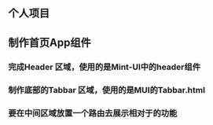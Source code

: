 
## 个人项目

## 制作首页App组件

### 完成Header 区域，使用的是Mint-UI中的header组件
### 制作底部的Tabbar 区域，使用的是MUI的Tabbar.html
### 要在中间区域放置一个路由去展示相对于的功能